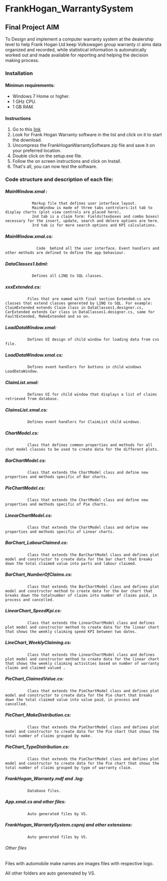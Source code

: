 # FrankHogan_WarrantySystem
## Final Project AIM
To Design and implement a computer warranty system at the dealership level to help Frank Hogan Ltd keep Volkswagen group warranty cl aims data organized and recorded, while statistical information is automatically worked out and made available for reporting and helping the decision making process.

### Installation 
#### Minimun requirements:
- Windows 7 Home or higher.
- 1 GHz CPU.
- 1 GB RAM. 
#### Instructions
1. Go to this [link](https://jlrods.github.io/Downloads)
2. Look for Frank Hogan Warranty software in the list and click on it to start the download.
3. Uncompress the FrankHoganWarrantySoftware.zip file and save it on your preferred location.
4. Double click on the setup.exe file.
5. Follow the on screen instructions and click on Install.
6. That's all, you can now test the software.

### Code structure and description of each file:

##### MainWindow.xmal : 
                Markup file that defines user interface layout.
                MainWindow is made of three tabs controlers:1st tab to display charts (plot view controls are placed here),
                2nd tab is a claim form: Fields(texboxes and combo boxes) necessary for the insert, update, search and delere options are here.
                3rd tab is for more search options and KPI calculations.
                
##### MainWindow.xmal.cs:
                  Code  behind all the user interface. Event handlers and other methods are defined to define the app behaviour.
                  
##### DataClasses1.bdml:
                Defines all LINQ to SQL classes.
                
##### xxxExtended.cs: 
              Files that are named with final section Extended.cs are classes that extend classes genereted by LINQ to SQL. For example: ClaimExtended extends Claim class in DataClasses1.designer.cs, CarExtended extends Car class in DataClasses1.designer.cs, same for FaultExtended, MakeExtended and so on.
              
##### LoadDataWindow.xmal:
              Defines UI design of child window for loading data from cvs file.
                  
##### LoadDataWindow.xmal.cs:
              Defines event handlers for buttons in child windows LoadDataWindow.
                  
#####  ClaimList.xmal:
              Defines UI for child window that displays a list of claims retrieved from database.
              
##### ClaimsList.xmal.cs: 
              Defines event handlers for ClaimList child windows.
                
##### ChartModel.cs:  
              Class that defines common properties and methods for all chat model classes to be used to create data for the different plots.
              
##### BarChartModel.cs:
              Class that extends the ChartModel class and define new properties and methods specific of Bar charts.
              
##### PieChartModel.cs: 
              Class that extends the ChartModel class and define new properties and methods specific of Pie charts.
              
##### LinearChartModel.cs:
              Class that extends the ChartModel class and define new properties and methods specific of Linear charts.
              
##### BarChart_LabourClaimed.cs:
              Class that extends the BarChartModel class and defines plot model and constructor to create data for the bar chart that breaks down the total claimed value into parts and labour claimed.
              
##### BarChart_NumberOfClaims.cs:
              Class that extends the BarChartModel class and defines plot model and constructor method to create data for the bar chart that breaks down the totalnumber of claims into number of claims paid, in process and cancelled.
              
##### LinearChart_SpeedKpi.cs:
              Class that extends the LinearChartModel class and defines plot model and constructor method to create data for the linear chart that shows the weekly claiming speed KPI between two dates.
              
##### LineChart_WeeklyClaiming.cs:
              Class that extends the LinearChartModel class and defines plot model and constructor method to create data for the linear chart that shows the weekly claiming activities based on number of warranty claims and claimed valued .
              
##### PieChart_ClaimedValue.cs:
              Class that extends the PieChartModel class and defines plot model and constructor to create data for the Pie chart that breaks down the total claimed value into value paid, in process and cancelled.
              
##### PieChart_MakeDistribution.cs:
              Class that extends the PieChartModel class and defines plot model and constructor to create data for the Pie chart that shows the total number of claims grouped by make.
              
##### PieChart_TypeDistribution.cs:
              Class that extends the PieChartModel class and defines plot model and constructor to create data for the Pie chart that shows the total number of claims grouped by type of warranty claim.
              
##### FrankHogan_Warranty.mdf and .log: 
              Database files.
              
##### App.xmal.cs and other files:
              Auto generated files by VS.
              
##### FrankHogan_WarrantySystem.csproj and other extensions:
              Auto generated files by VS.

###### Other files
Files with automobile make names are images files with respective logo.

All other folders are auto genereated by VS.

            

